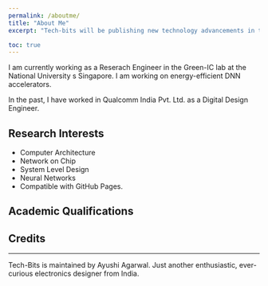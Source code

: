 ```yaml
---
permalink: /aboutme/
title: "About Me"
excerpt: "Tech-bits will be publishing new technology advancements in the field of electronics"

toc: true
---
```

<!-- hello -->
 I am currently working as a Reserach Engineer in the Green-IC lab at the National University s Singapore. I am working on energy-efficient DNN accelerators. 

In the past, I have worked in Qualcomm India Pvt. Ltd. as a Digital Design Engineer. 
 
## Research Interests

- Computer Architecture
- Network on Chip
- System Level Design
- Neural Networks
- Compatible with GitHub Pages.

## Academic Qualifications


## Credits


---

Tech-Bits is maintained by Ayushi Agarwal. Just another enthusiastic, ever-curious electronics designer from India.
